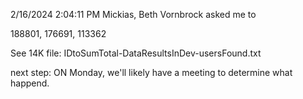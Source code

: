 2/16/2024 2:04:11 PM
Mickias, Beth Vornbrock asked me to 

188801, 176691, 113362

See 14K file:
IDtoSumTotal-DataResultsInDev-usersFound.txt

next step: ON Monday, we'll likely have a meeting to determine what happend.


